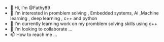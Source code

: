 - 👋 Hi, I’m @Fathy89
- 👀 I’m interested in promblem solving , Embedded systems, Ai ,Machine learning , deep learning , c++ and python
- 🌱 I’m currently learning work on my promblem solving skills using c++
- 💞️ I’m looking to collaborate ... 
- 📫 How to reach me ...

<!---
Fathy89/Fathy89 is a ✨ special ✨ repository because its `README.md` (this file) appears on your GitHub profile.
You can click the Preview link to take a look at your changes.
--->
